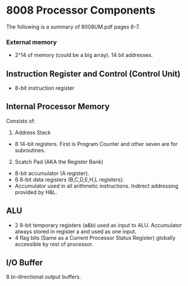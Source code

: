 # 8008 Processor Components

The following is a summary of 8008UM.pdf pages 6-7.

### External memory
- 2^14 of memory (could be a big array). 14 bit addresses.

## Instruction Register and Control (Control Unit)

- 8-bit instruction register

## Internal Processor Memory

Consists of:

1) Address Stack

- 8 14-bit registers. First is Program Counter and other seven are for subroutines.

2) Scatch Pad (AKA the Register Bank)

- 8-bit accumulator (A register).
- 6 8-bit data registers (B,C,D,E,H,L registers).
- Accumulator used in all arithmetic instructions. Indirect addressing provided by H&L.

## ALU

- 2 8-bit temporary registers (a&b) used as input to ALU. Accumulator always stored in register a and used as one input.
- 4 flag bits (Same as a Current Processor Status Register) globally accessible by rest of processor.

## I/O Buffer

8 bi-directional output buffers.


